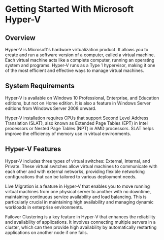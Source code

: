 # Getting Started With Microsoft Hyper-V

## Overview

Hyper-V is Microsoft's hardware virtualization product. It allows you to create and run a software version of a computer, called a virtual machine. Each virtual machine acts like a complete computer, running an operating system and programs. Hyper-V runs as a Type 1 hypervisor, making it one of the most efficient and effective ways to manage virtual machines.

<question source=".././questions/question-01.md" />

<question source=".././questions/question-03.md" />

## System Requirements

Hyper-V is available on Windows 10 Professional, Enterprise, and Education editions, but not on Home edition. It is also a feature in Windows Server editions from Windows Server 2008 onward.

Hyper-V installation requires CPUs that support Second Level Address Translation (SLAT), also known as Extended Page Tables (EPT) in Intel processors or Nested Page Tables (NPT) in AMD processors. SLAT helps improve the efficiency of memory use in virtual environments.

<question source=".././questions/question-02.md" />

## Hyper-V Features

Hyper-V includes three types of virtual switches: External, Internal, and Private. These virtual switches allow virtual machines to communicate with each other and with external networks, providing flexible networking configurations that can be tailored to various deployment needs.

<question source=".././questions/question-04.md" />

Live Migration is a feature in Hyper-V that enables you to move running virtual machines from one physical server to another with no downtime, maintaining continuous service availability and load balancing. This is particularly crucial in maintaining high availability and managing dynamic workloads in enterprise environments.

<question source=".././questions/question-05.md" />

Failover Clustering is a key feature in Hyper-V that enhances the reliability and availability of applications. It involves connecting multiple servers in a cluster, which can then provide high availability by automatically restarting applications on another node if one fails.

